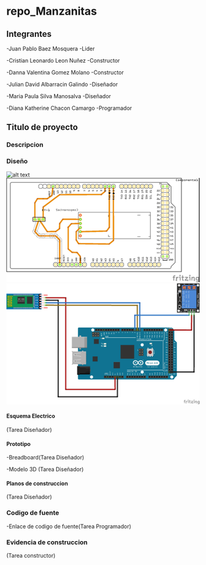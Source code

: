 # repo_Manzanitas


## Integrantes

-Juan Pablo Baez Mosquera -Lider

-Cristian Leonardo Leon Nuñez -Constructor

-Danna Valentina Gomez Molano -Constructor

-Julian David Albarracin Galindo -Diseñador

-Maria Paula Silva Manosalva -Diseñador

-Diana Katherine Chacon Camargo -Programador


## Titulo de proyecto

### Descripcion

### Diseño
![alt text](https://github.com/colegio-seminario-diocesano-de-duitama/repo_Manzanitas/blob/master/Untitled%20Sketch_esquem%C3%A1tico1.jpg)
![alt text](https://github.com/MPaula06Silva/repo_Manzanitas/blob/master/correccion.%20dannanumero2_pcb.jpg)
![alt text](https://github.com/MPaula06Silva/repo_Manzanitas/blob/master/PROTO.jpg)

#### Esquema Electrico

(Tarea Diseñador)

#### Prototipo

-Breadboard(Tarea Diseñador)

-Modelo 3D (Tarea Diseñador)

#### Planos de construccion

(Tarea Diseñador)


### Codigo de fuente

-Enlace de codigo de fuente(Tarea Programador)

### Evidencia de construccion

(Tarea constructor)


